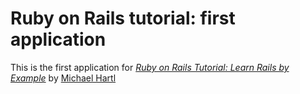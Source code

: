 # Ruby on Rails tutorial: first application

This is the first application for
[*Ruby on Rails Tutorial: Learn Rails by Example*](http://railstutorial.org) by [Michael Hartl](http://michaelhartl.com)

